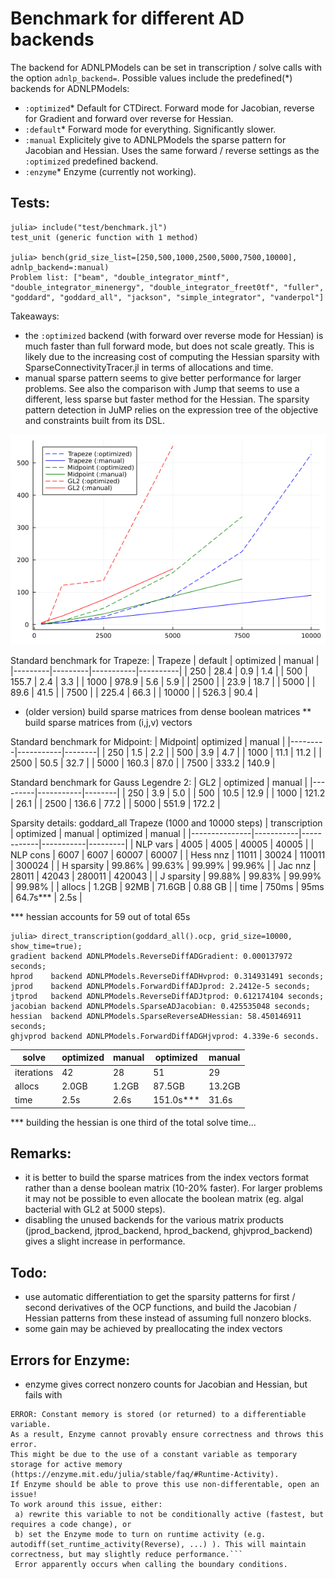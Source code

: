 # Benchmark for different AD backends
The backend for ADNLPModels can be set in transcription / solve calls with the option `adnlp_backend=`. Possible values include the predefined(*) backends for ADNLPModels:
- `:optimized`* Default for CTDirect. Forward mode for Jacobian, reverse for Gradient and forward over reverse for Hessian.
- `:default`* Forward mode for everything. Significantly slower.
- `:manual` Explicitely give to ADNLPModels the sparse pattern for Jacobian and Hessian. Uses the same forward / reverse settings as the `:optimized` predefined backend.  
- `:enzyme`* Enzyme (currently not working).

## Tests:
```
julia> include("test/benchmark.jl")
test_unit (generic function with 1 method)

julia> bench(grid_size_list=[250,500,1000,2500,5000,7500,10000], adnlp_backend=:manual)
Problem list: ["beam", "double_integrator_mintf", "double_integrator_minenergy", "double_integrator_freet0tf", "fuller", "goddard", "goddard_all", "jackson", "simple_integrator", "vanderpol"]
```

Takeaways:
- the `:optimized` backend (with forward over reverse mode for Hessian) is much faster than full forward mode, but does not scale greatly. This is likely due to the increasing cost of computing the Hessian sparsity with SparseConnectivityTracer.jl in terms of allocations and time.
- manual sparse pattern seems to give better performance for larger problems. See also the comparison with Jump that seems to use a different, less sparse but faster method for the Hessian. The sparsity pattern detection in JuMP relies on the expression tree of the objective and constraints built from its DSL.

![benchmark](AD_backend.png)

Standard benchmark for Trapeze:
| Trapeze | default | optimized | manual   |
|---------|---------|-----------|----------|
| 250     | 28.4    | 0.9       | 1.4      |
| 500     | 155.7   | 2.4       | 3.3      |
| 1000    | 978.9   | 5.6       | 5.9      |
| 2500    |         | 23.9      | 18.7     |
| 5000    |         | 89.6      | 41.5     |
| 7500    |         | 225.4     | 66.3     |
| 10000   |         | 526.3     | 90.4     |

* (older version) build sparse matrices from dense boolean matrices
** build sparse matrices from (i,j,v) vectors

Standard benchmark for Midpoint:
| Midpoint| optimized | manual |
|---------|-----------|--------|
| 250     | 1.5       | 2.2    |
| 500     | 3.9       | 4.7    |
| 1000    | 11.1      | 11.2   |
| 2500    | 50.5      | 32.7   |
| 5000    | 160.3     | 87.0   |
| 7500    | 333.2     | 140.9  |

Standard benchmark for Gauss Legendre 2:
| GL2     | optimized | manual |
|---------|-----------|--------|
| 250     | 3.9       | 5.0    |
| 500     | 10.5      | 12.9   |
| 1000    | 121.2     | 26.1   |
| 2500    | 136.6     | 77.2   |
| 5000    | 551.9     | 172.2  |

Sparsity details: goddard_all Trapeze (1000 and 10000 steps)
| transcription | optimized | manual     | optimized | manual  |
|---------------|-----------|------------|-----------|---------|
| NLP vars      | 4005      | 4005       | 40005     | 40005   |
| NLP cons      | 6007      | 6007       | 60007     | 60007   |
| Hess nnz      | 11011     | 30024      | 110011    | 300024  |
| H sparsity    | 99.86%    | 99.63%     | 99.99%    | 99.96%  |
| Jac nnz       | 28011     | 42043      | 280011    | 420043  |
| J sparsity    | 99.88%    | 99.83%     | 99.99%    | 99.98%  |
| allocs        | 1.2GB     | 92MB       | 71.6GB    | 0.88 GB |
| time          | 750ms     | 95ms       | 64.7s***  | 2.5s    |

*** hessian accounts for 59 out of total 65s
```
julia> direct_transcription(goddard_all().ocp, grid_size=10000, show_time=true);
gradient backend ADNLPModels.ReverseDiffADGradient: 0.000137972 seconds;
hprod    backend ADNLPModels.ReverseDiffADHvprod: 0.314931491 seconds;
jprod    backend ADNLPModels.ForwardDiffADJprod: 2.2412e-5 seconds;
jtprod   backend ADNLPModels.ReverseDiffADJtprod: 0.612174104 seconds;
jacobian backend ADNLPModels.SparseADJacobian: 0.425535048 seconds;
hessian  backend ADNLPModels.SparseReverseADHessian: 58.450146911 seconds;
ghjvprod backend ADNLPModels.ForwardDiffADGHjvprod: 4.339e-6 seconds.
```

| solve         | optimized | manual  | optimized | manual  |
|---------------|-----------|---------|-----------|---------|
| iterations    | 42        | 28      | 51        | 29      |
| allocs        | 2.0GB     | 1.2GB   | 87.5GB    | 13.2GB  |
| time          | 2.5s      | 2.6s    | 151.0s*** | 31.6s   |

*** building the hessian is one third of the total solve time...


## Remarks:
- it is better to build the sparse matrices from the index vectors format rather than a dense boolean matrix (10-20% faster). For larger problems it may not be possible to even allocate the boolean matrix (eg. algal bacterial with GL2 at 5000 steps).
- disabling the unused backends for the various matrix products (jprod_backend, jtprod_backend, hprod_backend, ghjvprod_backend) gives a slight increase in performance.

## Todo:
- use automatic differentiation to get the sparsity patterns for first / second derivatives of the OCP functions, and build the Jacobian / Hessian patterns from these instead of assuming full nonzero blocks.
- some gain may be achieved by preallocating the index vectors

## Errors for Enzyme:
- enzyme gives correct nonzero counts for Jacobian and Hessian, but fails with
```
ERROR: Constant memory is stored (or returned) to a differentiable variable.
As a result, Enzyme cannot provably ensure correctness and throws this error.
This might be due to the use of a constant variable as temporary storage for active memory (https://enzyme.mit.edu/julia/stable/faq/#Runtime-Activity).
If Enzyme should be able to prove this use non-differentable, open an issue!
To work around this issue, either:
 a) rewrite this variable to not be conditionally active (fastest, but requires a code change), or
 b) set the Enzyme mode to turn on runtime activity (e.g. autodiff(set_runtime_activity(Reverse), ...) ). This will maintain correctness, but may slightly reduce performance.```
 Error apparently occurs when calling the boundary conditions.
 ```
